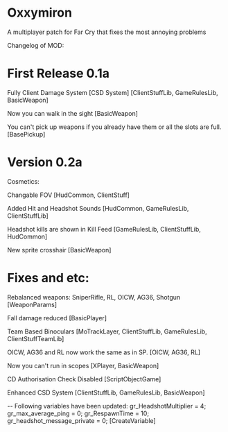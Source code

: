 # Oxxymiron
A multiplayer patch for Far Cry that fixes the most annoying problems

Changelog of MOD:

# First Release 0.1a
Fully Client Damage System [CSD System] [ClientStuffLib, GameRulesLib, BasicWeapon]

Now you can walk in the sight [BasicWeapon]

You can't pick up weapons if you already have them or all the slots are full. [BasePickup]

# Version 0.2a

Cosmetics:

Changable FOV [HudCommon, ClientStuff]

Added Hit and Headshot Sounds [HudCommon, GameRulesLib, ClientStuffLib]

Headshot kills are shown in Kill Feed [GameRulesLib, ClientStuffLib, HudCommon]

New sprite crosshair [BasicWeapon]


# Fixes and etc:

Rebalanced weapons: SniperRifle, RL, OICW, AG36, Shotgun [WeaponParams]

Fall damage reduced [BasicPlayer]

Team Based Binoculars [MoTrackLayer, ClientStuffLib, GameRulesLib, ClientStuffTeamLib]

OICW, AG36 and RL now work the same as in SP. [OICW, AG36, RL]

Now you can't run in scopes [XPlayer, BasicWeapon]

CD Authorisation Check Disabled [ScriptObjectGame]

Enhanced CSD System [ClientStuffLib, GameRulesLib, BasicWeapon]

-- Following variables have been updated: gr_HeadshotMultiplier = 4; gr_max_average_ping = 0; gr_RespawnTime = 10; gr_headshot_message_private = 0; [CreateVariable] 
